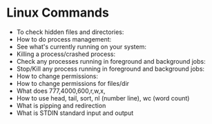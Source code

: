 # Linux Commands

- To check hidden files and directories:
- How to do process management:
- See what's currently running on your system:
- Killing a process/crashed process:
- Check any processes running in foreground and background jobs:
- Stop/Kill any process running in foreground and background jobs:
- How to change permissions:
- How to change permissions for files/dir
- What does 777,4000,600,r,w,x,
- How to use head, tail, sort, nl (number line), wc (word count)
- What is pipping and redirection
- What is STDIN standard input and output
